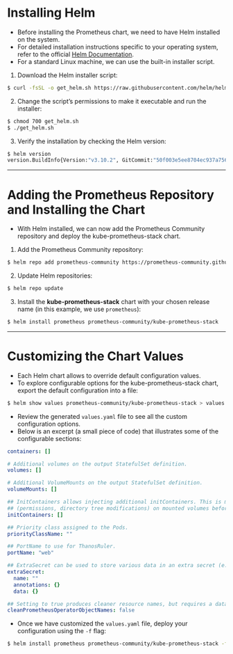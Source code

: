 # Installing Helm
- Before installing the Prometheus chart, we need to have Helm installed on the system. 
- For detailed installation instructions specific to your operating system, refer to the official [Helm Documentation](https://helm.sh/docs/intro/install/). 
- For a standard Linux machine, we can use the built-in installer script.

1. Download the Helm installer script:
```bash
$ curl -fsSL -o get_helm.sh https://raw.githubusercontent.com/helm/helm/main/scripts/get-helm-3
```

2. Change the script’s permissions to make it executable and run the installer:
```bash
$ chmod 700 get_helm.sh
$ ./get_helm.sh
```

3. Verify the installation by checking the Helm version:
```bash
$ helm version
version.BuildInfo{Version:"v3.10.2", GitCommit:"50f003e5ee8704ec937a756c646870227d7c8b58", GitTreeState:"clean", GoVersion:"go1.18.8"}
```

---

# Adding the Prometheus Repository and Installing the Chart
- With Helm installed, we can now add the Prometheus Community repository and deploy the kube-prometheus-stack chart.

1. Add the Prometheus Community repository:
```bash
$ helm repo add prometheus-community https://prometheus-community.github.io/helm-charts
```

2. Update Helm repositories:
```bash
$ helm repo update
```

3. Install the **kube-prometheus-stack** chart with your chosen release name (in this example, we use `prometheus`):
```bash
$ helm install prometheus prometheus-community/kube-prometheus-stack
```

---

# Customizing the Chart Values
- Each Helm chart allows to override default configuration values. 
- To explore configurable options for the kube-prometheus-stack chart, export the default configuration into a file:
```bash
$ helm show values prometheus-community/kube-prometheus-stack > values.yaml
```

- Review the generated `values.yaml` file to see all the custom configuration options. 
- Below is an excerpt (a small piece of code) that illustrates some of the configurable sections:
```yml
containers: []

# Additional volumes on the output StatefulSet definition.
volumes: []

# Additional VolumeMounts on the output StatefulSet definition.
volumeMounts: []

## InitContainers allows injecting additional initContainers. This is meant to allow doing some changes
## (permissions, directory tree modifications) on mounted volumes before starting Prometheus.
initContainers: []

## Priority class assigned to the Pods.
priorityClassName: ""

## PortName to use for ThanosRuler.
portName: "web"

## ExtraSecret can be used to store various data in an extra secret (e.g., hashed basic auth credentials).
extraSecret:
  name: ""
  annotations: {}
  data: {}

## Setting to true produces cleaner resource names, but requires a data migration due to persistent volume name changes.
cleanPrometheusOperatorObjectNames: false
```

- Once we have customized the `values.yaml` file, deploy your configuration using the `-f` flag:
```bash
$ helm install prometheus prometheus-community/kube-prometheus-stack -f values.yaml
```
